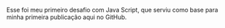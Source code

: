 Esse foi meu primeiro desafio com Java Script, que serviu como base para minha primeira publicação aqui no GitHub.
